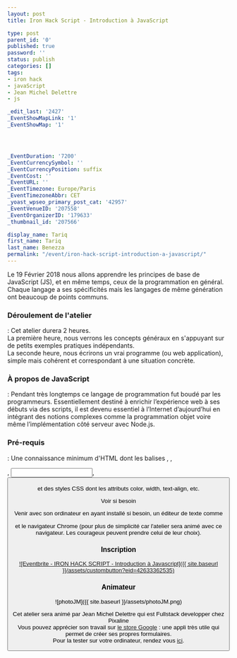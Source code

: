 ```yaml
---
layout: post
title: Iron Hack Script - Introduction à JavaScript

type: post
parent_id: '0'
published: true
password: ''
status: publish
categories: []
tags:
- iron hack
- javaScript
- Jean Michel Delettre
- js

_edit_last: '2427'
_EventShowMapLink: '1'
_EventShowMap: '1'




_EventDuration: '7200'
_EventCurrencySymbol: ''
_EventCurrencyPosition: suffix
_EventCost: ''
_EventURL: ''
_EventTimezone: Europe/Paris
_EventTimezoneAbbr: CET
_yoast_wpseo_primary_post_cat: '42957'
_EventVenueID: '207558'
_EventOrganizerID: '179633'
_thumbnail_id: '207566'

display_name: Tariq
first_name: Tariq
last_name: Benezza
permalink: "/event/iron-hack-script-introduction-a-javascript/"
---
```


Le 19 Février 2018 nous allons apprendre les principes de base de JavaScript (JS), et en même temps, ceux de la programmation en général.  
Chaque langage a ses spécificités mais les langages de même génération ont beaucoup de points communs.

### Déroulement de l'atelier
: 
Cet atelier durera 2 heures.  
La première heure, nous verrons les concepts généraux en s'appuyant sur de petits exemples pratiques indépendants.  
La seconde heure, nous écrirons un vrai programme (ou web application), simple mais cohérent et correspondant à une situation concrète.

### À propos de JavaScript
: 
Pendant très longtemps ce langage de programmation fut boudé par les programmeurs. Essentiellement destiné à enrichir l’expérience web à ses débuts via des scripts, il est devenu essentiel à l’Internet d’aujourd’hui en intégrant des notions complexes comme la programmation objet voire même l’implémentation côté serveur avec Node.js.

### Pré-requis
: 
Une connaissance minimum d'HTML dont les balises <html>, <body>, <div>, <input>, <button>  
et des styles CSS dont les attributs color, width, text-align, etc.

Voir si besoin


Venir avec son ordinateur en ayant installé si besoin, un éditeur de texte comme  

et le navigateur Chrome (pour plus de simplicité car l'atelier sera animé avec ce navigateur. Les courageux peuvent prendre celui de leur choix).

### Inscription

[![Eventbrite - IRON HACK SCRIPT - Introduction à Javascript]({{ site.baseurl }}/assets/custombutton?eid=42633362535)](https://www.eventbrite.fr/e/billets-iron-hack-script-introduction-a-javascript-42633362535?ref=ebtn)

### Animateur

![photoJM]({{ site.baseurl }}/assets/photoJM.png)

Cet atelier sera animé par Jean Michel Delettre qui est Fullstack developper chez Pixaline  
Vous pouvez apprécier son travail sur [le store Google](https://play.google.com/store/apps/details?id=org.apixline.mybox)
: une appli très utile qui permet de créer ses propres formulaires.  
Pour la tester sur votre ordinateur, rendez vous [ici](http://www.apixline.org/pm/app/web/myBox/).